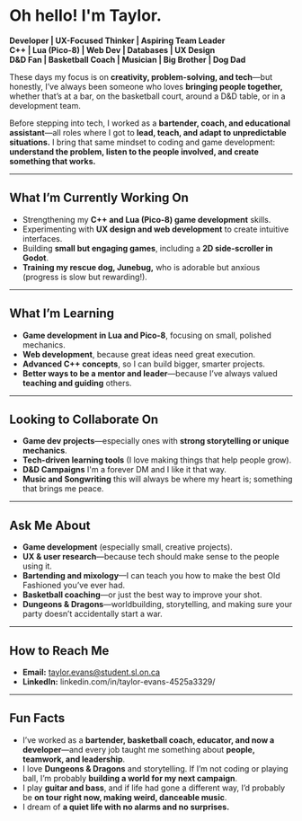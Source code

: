 # Oh hello! I'm Taylor.

**Developer | UX-Focused Thinker | Aspiring Team Leader**  
**C++ | Lua (Pico-8) | Web Dev | Databases | UX Design**  
**D&D Fan | Basketball Coach | Musician | Big Brother | Dog Dad**  

These days my focus is on **creativity, problem-solving, and tech**—but honestly, I’ve always been someone who loves **bringing people together,** whether that’s at a bar, on the basketball court, around a D&D table, or in a development team.  

Before stepping into tech, I worked as a **bartender, coach, and educational assistant**—all roles where I got to **lead, teach, and adapt to unpredictable situations.** I bring that same mindset to coding and game development: **understand the problem, listen to the people involved, and create something that works.**  

---

## What I’m Currently Working On  
- Strengthening my **C++ and Lua (Pico-8) game development** skills.  
- Experimenting with **UX design and web development** to create intuitive interfaces.  
- Building **small but engaging games**, including a **2D side-scroller in Godot**.  
- **Training my rescue dog, Junebug,** who is adorable but anxious (progress is slow but rewarding!).  

---

## What I’m Learning  
- **Game development in Lua and Pico-8**, focusing on small, polished mechanics.  
- **Web development**, because great ideas need great execution.  
- **Advanced C++ concepts**, so I can build bigger, smarter projects.  
- **Better ways to be a mentor and leader**—because I’ve always valued **teaching and guiding** others.  

---

## Looking to Collaborate On    
- **Game dev projects**—especially ones with **strong storytelling or unique mechanics**.  
- **Tech-driven learning tools** (I love making things that help people grow). 
- **D&D Campaigns** I'm a forever DM and I like it that way.
- **Music and Songwriting** this will always be where my heart is; something that brings me peace. 

---

## Ask Me About  
- **Game development** (especially small, creative projects).  
- **UX & user research**—because tech should make sense to the people using it.  
- **Bartending and mixology**—I can teach you how to make the best Old Fashioned you’ve ever had.  
- **Basketball coaching**—or just the best way to improve your shot.  
- **Dungeons & Dragons**—worldbuilding, storytelling, and making sure your party doesn’t accidentally start a war.  

---

## How to Reach Me  
- **Email:** taylor.evans@student.sl.on.ca  
- **LinkedIn:** linkedin.com/in/taylor-evans-4525a3329/  

---

## Fun Facts  
- I’ve worked as a **bartender, basketball coach, educator, and now a developer**—and every job taught me something about **people, teamwork, and leadership**.  
- I love **Dungeons & Dragons** and storytelling. If I’m not coding or playing ball, I’m probably **building a world for my next campaign**.  
- I play **guitar and bass**, and if life had gone a different way, I’d probably be **on tour right now, making weird, danceable music**.  
- I dream of **a quiet life with no alarms and no surprises.**  
